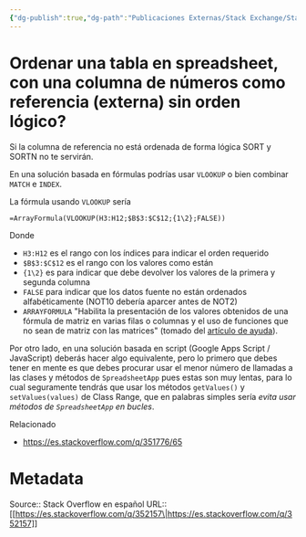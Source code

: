 ```yaml
---
{"dg-publish":true,"dg-path":"Publicaciones Externas/Stack Exchange/Stack Overflow en español/es.stackoverflow.com-352157.md","permalink":"/publicaciones-externas/stack-exchange/stack-overflow-en-espanol/es-stackoverflow-com-352157/","title":"Ordenar una tabla en spreadsheet, con una columna de números como referencia (externa) sin orden lógico?","hide":true,"noteIcon":"default","created":"2024-04-03T12:49:10.679-06:00","updated":"2024-04-05T16:43:56.578-06:00"}
---
```


# Ordenar una tabla en spreadsheet, con una columna de números como referencia (externa) sin orden lógico?

Si la columna de referencia no está ordenada de forma lógica SORT y SORTN no te servirán.

En una solución basada en fórmulas podrías usar `VLOOKUP` o bien combinar `MATCH` e `INDEX`.

La fórmula usando `VLOOKUP` sería

<!-- language:lang-none -->

    =ArrayFormula(VLOOKUP(H3:H12;$B$3:$C$12;{1\2};FALSE))


Donde 

- `H3:H12` es el rango con los índices para indicar el orden requerido 
- `$B$3:$C$12` es el rango con los valores como están
- `{1\2}` es para indicar que debe devolver los valores de la primera y segunda columna
- `FALSE` para indicar que los datos fuente no están ordenados alfabéticamente (NOT10 debería aparcer antes de NOT2)
- `ARRAYFORMULA`  "Habilita la presentación de los valores obtenidos de una fórmula de matriz en varias filas o columnas y el uso de funciones que no sean de matriz con las matrices" (tomado del [artículo de ayuda][1]).

Por otro lado, en una solución basada en script (Google Apps Script / JavaScript) deberás hacer algo equivalente, pero lo primero que debes tener en mente es que debes procurar usar el menor número de llamadas a las clases y métodos de `SpreadsheetApp` pues estas son muy lentas, para lo cual seguramente tendrás que usar los métodos `getValues()` y `setValues(values)` de Class Range, que en palabras simples sería *evita usar métodos de `SpreadsheetApp` en bucles*.

Relacionado

- https://es.stackoverflow.com/q/351776/65


  [1]: https://support.google.com/docs/answer/3093275?hl=es

# Metadata
Source:: Stack Overflow en español
URL:: [[https://es.stackoverflow.com/q/352157\|https://es.stackoverflow.com/q/352157]]

